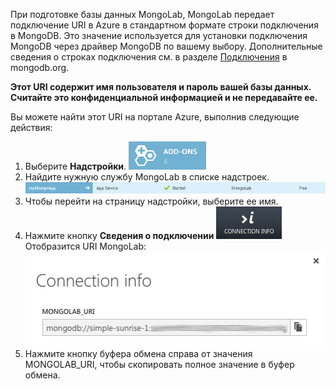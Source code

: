 При подготовке базы данных MongoLab, MongoLab передает подключение URI в Azure в стандартном формате строки подключения в MongoDB. Это значение используется для установки подключения MongoDB через драйвер MongoDB по вашему выбору. Дополнительные сведения о строках подключения см. в разделе [Подключения](http://www.mongodb.org/display/DOCS/Connections) в mongodb.org.

**Этот URI содержит имя пользователя и пароль вашей базы данных. Считайте это конфиденциальной информацией и не передавайте ее.**

Вы можете найти этот URI на портале Azure, выполнив следующие действия:

1. Выберите **Надстройки**. ![AddonsButton][button-addons]
1. Найдите нужную службу MongoLab в списке надстроек. ![MongolabEntry][entry-mongolabaddon]
1. Чтобы перейти на страницу надстройки, выберите ее имя.
1. Нажмите кнопку **Сведения о подключении** ![ConnectionInfoButton][button-connectioninfo] Отобразится URI MongoLab: ![ConnectionInfoScreen][screen-connectioninfo]  
1.  Нажмите кнопку буфера обмена справа от значения MONGOLAB_URI, чтобы скопировать полное значение в буфер обмена.

[entry-mongolabaddon]: ./media/howto-get-connectioninfo-mongolab/entry-mongolabaddon.png
[button-connectioninfo]: ./media/howto-get-connectioninfo-mongolab/button-connectioninfo.png
[screen-connectioninfo]: ./media/howto-get-connectioninfo-mongolab/dialog-mongolab_connectioninfo.png
[button-addons]: ./media/howto-get-connectioninfo-mongolab/button-addons.png

<!---HONumber=July15_HO3-->